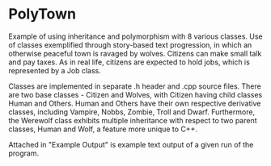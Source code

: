 # PolyTown

Example of using inheritance and polymorphism with 8 various classes. 
Use of classes exemplified through story-based text progression, in which
an otherwise peaceful town is ravaged by wolves.
Citizens can make small talk and pay taxes.
As in real life, citizens are expected to hold jobs, which is represented by a Job class.

Classes are implemented in separate .h header and .cpp source files. 
There are two base classes - Citizen and Wolves, with Citizen having child classes Human and Others. 
Human and Others have their own respective derivative classes, including Vampire, Nobbs, Zombie, 
Troll and Dwarf. Furthermore, the Werewolf class exhibits multiple inheritance with respect to
two parent classes, Human and Wolf, a feature more unique to C++.

Attached in "Example Output" is example text output of a given run of the program. 

